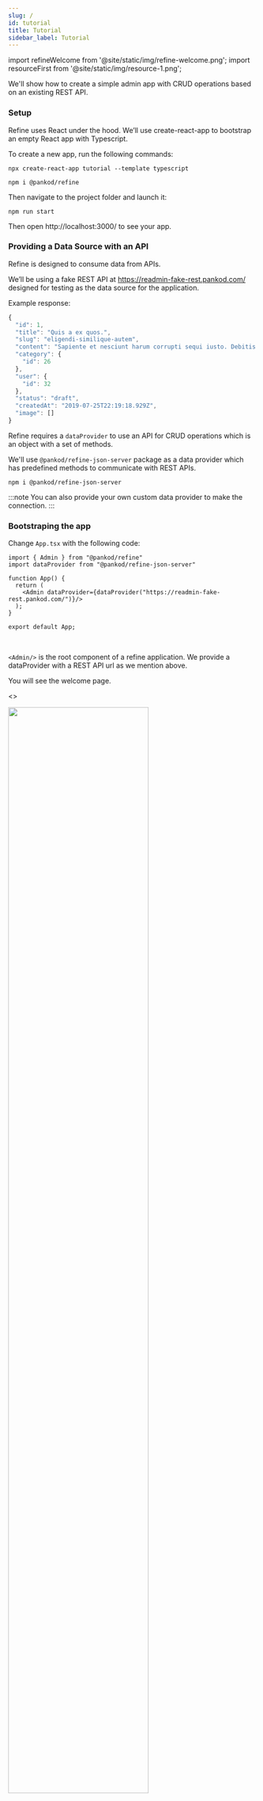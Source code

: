 ```yaml
---
slug: /
id: tutorial
title: Tutorial
sidebar_label: Tutorial
---
```

import refineWelcome from '@site/static/img/refine-welcome.png';
import resourceFirst from '@site/static/img/resource-1.png';


We'll show how to create a simple admin app with CRUD operations based on an existing REST API.
### Setup

Refine uses React under the hood. We’ll use create-react-app to bootstrap an empty React app with Typescript.

To create a new app, run the following commands:

````
npx create-react-app tutorial --template typescript
````

````
npm i @pankod/refine
````

Then navigate to the project folder and launch it:

````
npm run start
````

Then open http://localhost:3000/ to see your app.


### Providing a Data Source with an API

Refine is designed to consume data from APIs.


We’ll be using a fake REST API at https://readmin-fake-rest.pankod.com/ designed for testing as the data source for the application. 

Example response:

```ts title="https://readmin-fake-rest.pankod.com/posts/1"
{
  "id": 1,
  "title": "Quis a ex quos.",
  "slug": "eligendi-similique-autem",
  "content": "Sapiente et nesciunt harum corrupti sequi iusto. Debitis explicabo beatae maiores assumenda. Quia velit quam inventore omnis in doloribus et modi aut. Aut deserunt est molestias sunt fugit rerum natus. Consequuntur quam porro doloribus vel nulla non. Suscipit ut deleniti. Consequatur repellat accusamus. Expedita eos hic amet fugit. Magni odio consequatur aut pariatur error eaque culpa. Officiis minus id et.",
  "category": {
    "id": 26
  },
  "user": {
    "id": 32
  },
  "status": "draft",
  "createdAt": "2019-07-25T22:19:18.929Z",
  "image": []
}
```

Refine requires a `dataProvider` to use an API for CRUD operations which is an object with a set of methods.

We'll use `@pankod/refine-json-server` package as a data provider which has predefined methods to communicate with REST APIs.

````
npm i @pankod/refine-json-server
````
:::note
You can also provide your own custom data provider to make the connection.
:::

### Bootstraping the app
Change `App.tsx` with the following code:

```tsx title="src/App.tsx" 
import { Admin } from "@pankod/refine"
import dataProvider from "@pankod/refine-json-server"

function App() {
  return (
    <Admin dataProvider={dataProvider("https://readmin-fake-rest.pankod.com/")}/>
  );
}

export default App;
```
<br/>

`<Admin/>` is the root component of a refine application. We provide a dataProvider with a REST API url as we mention above.

You will see the welcome page.

<>
<div style={{textAlign: "center"}}>
    <img  width="75%" src={refineWelcome} />
</div>
<br/>
</>



### Forming app structure
#### Connect API with Resources 

We'll start forming our app by adding a `<Resource />` component as a child.
A `<Resource />` represents an endpoint in the API by given name property.

```tsx title="src/App.tsx" 
//highlight-next-line
import { Admin, Resource } from "@pankod/refine";
import dataProvider from "@pankod/refine-json-server";

function App() {
    return (
        <Admin dataProvider={dataProvider("https://readmin-fake-rest.pankod.com/")}>
             //highlight-next-line
            <Resource name="posts" />
        </Admin>
    );
}

export default App;
```

<br/>

After adding `Resource`, app redirects to url defined by `name` property. 
`refine` handles route matching out of the box. 


<>
<div style={{textAlign: "center"}}>
    <img   src={resourceFirst} />
</div>
<br/>
</>



You'll see 404 page since resource doesn't handle data fetching on its own. CRUD operations is done with custom refine hooks.





The list={PostList} prop means that readmin  use the <PostList/> custom component to display the list of posts, which users create independently from readmin  

Postlist uses List component wrapper from readmin-core  which uses ant-design components to render data with table.

Postlist readmin hooklarını kullanarak api den data çekebilir, crud işlemlerini yapması içn gerekli olan readmin  tarafından sağlanana hookları barındırır. Çektiği dataı readmin crud list componenti ile ant design componentleri kullanılarak ekrana listeler.

Bu örnekte PostList componenti içinde useTable hookunu kullanarak api den list verisini çektik. useTable çalışma mantığı...
Basicly, useTable looks to the url resource to get specific data from api..

Gelen datayı liste halinde yazdırmak istediğimiz için ant-d table componentine aktardık..

```
import React from "react";
import {
    Admin,
    Resources,
    useTable,
    Table,
    List,
} from "readmin";

export const PostList = ({ ...props }) => {
    const { tableProps } = useTable({});

    return (
        <List {...props} actionButtons={actions}>
            <Table
                {...tableProps}
                rowKey="id"
            >
                <Table.Column
                    dataIndex="id"
                    title="ID"
                    key="id"
                    render={(value) => <TextField value={value} />}
                />
                <Table.Column
                    dataIndex="name"
                    title="Name"
                    key="name"
                    render={(value) => <TextField value={value} />}
                />
            </Table>
        </List>
    );
}
```

table column kullanımı ile ilgili ufak ve carpıcı bir acıklama..
(render fonksiyonu)

hookların detaylı kullanımı daha sonra..


//display a list of users:

//image screenshot List


If you look at the network tab in the browser developer tools, you’ll notice that the application fetched the https://jsonplaceholder.typicode.com/users URL, then used the results to build the Datagrid. That’s basically how react-admin works.


##Handling relationsips

- ReferenceField

##search and filter to the list

- Reference component
- filterdropdown örnekler

##Create, Edit

- edit create vs.. buttons
- useForm
